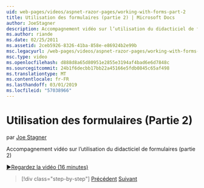 ```yaml
---
uid: web-pages/videos/aspnet-razor-pages/working-with-forms-part-2
title: Utilisation des formulaires (partie 2) | Microsoft Docs
author: JoeStagner
description: Accompagnement vidéo sur l’utilisation du didacticiel de formulaires (partie 2)
ms.author: riande
ms.date: 02/25/2011
ms.assetid: 2ceb5926-8326-41ba-858e-e86924b2e99b
msc.legacyurl: /web-pages/videos/aspnet-razor-pages/working-with-forms-part-2
msc.type: video
ms.openlocfilehash: d888d8a65d80951e2855e3194af4bad6e6d7848c
ms.sourcegitcommit: 24b1f6decbb17bb22a45166e5fdb0845c65af498
ms.translationtype: MT
ms.contentlocale: fr-FR
ms.lasthandoff: 03/01/2019
ms.locfileid: "57038966"
---
```

<a name="working-with-forms-part-2"></a>Utilisation des formulaires (Partie 2)
====================
par [Joe Stagner](https://github.com/JoeStagner)

Accompagnement vidéo sur l’utilisation du didacticiel de formulaires (partie 2)

[&#9654;Regardez la vidéo (16 minutes)](https://channel9.msdn.com/Blogs/ASP-NET-Site-Videos/working-with-forms-part-2)

> [!div class="step-by-step"]
> [Précédent](working-with-forms-part-1.md)
> [Suivant](working-with-data-part-1.md)
